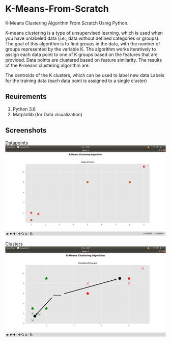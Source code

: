 # K-Means-From-Scratch
K-Means Clustering Algorithm From Scratch Using Python.

K-means clustering is a type of unsupervised learning, which is used when you have unlabeled data (i.e., data without defined categories or groups). The goal of this algorithm is to find groups in the data, with the number of groups represented by the variable K. The algorithm works iteratively to assign each data point to one of K groups based on the features that are provided. Data points are clustered based on feature similarity. The results of the K-means clustering algorithm are:

The centroids of the K clusters, which can be used to label new data
Labels for the training data (each data point is assigned to a single cluster)

## Reuirements
1. Python 3.6
2. Matplotlib (for Data visualization)

## Screenshots
Datapoints
![Datapoints](/datapoints.png)

Clusters
![Clusters](/clusters.png)
